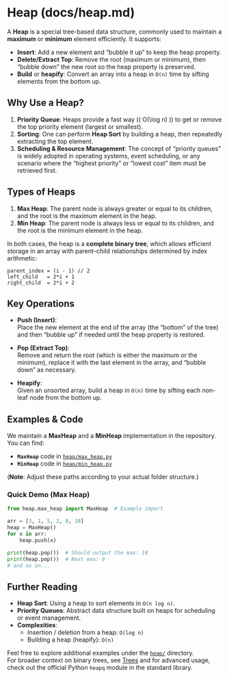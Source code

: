 # Heap (docs/heap.md)

A **Heap** is a special tree-based data structure, commonly used to maintain a **maximum** or **minimum** element efficiently. It supports:

- **Insert**: Add a new element and “bubble it up” to keep the heap property.
- **Delete/Extract Top**: Remove the root (maximum or minimum), then “bubble down” the new root so the heap property is preserved.
- **Build** or **heapify**: Convert an array into a heap in `O(n)` time by sifting elements from the bottom up.

## Why Use a Heap?

1. **Priority Queue**: Heaps provide a fast way (\( O(\log n) \)) to get or remove the top priority element (largest or smallest).  
2. **Sorting**: One can perform **Heap Sort** by building a heap, then repeatedly extracting the top element.  
3. **Scheduling & Resource Management**: The concept of “priority queues” is widely adopted in operating systems, event scheduling, or any scenario where the “highest priority” or “lowest cost” item must be retrieved first.

## Types of Heaps

1. **Max Heap**: The parent node is always greater or equal to its children, and the root is the maximum element in the heap.  
2. **Min Heap**: The parent node is always less or equal to its children, and the root is the minimum element in the heap.

In both cases, the heap is a **complete binary tree**, which allows efficient storage in an array with parent–child relationships determined by index arithmetic:
```
parent_index = (i - 1) // 2
left_child   = 2*i + 1
right_child  = 2*i + 2
```

## Key Operations

- **Push (Insert)**:  
  Place the new element at the end of the array (the “bottom” of the tree) and then “bubble up” if needed until the heap property is restored.

- **Pop (Extract Top)**:  
  Remove and return the root (which is either the maximum or the minimum), replace it with the last element in the array, and “bubble down” as necessary.

- **Heapify**:  
  Given an unsorted array, build a heap in `O(n)` time by sifting each non-leaf node from the bottom up.

## Examples & Code

We maintain a **MaxHeap** and a **MinHeap** implementation in the repository. You can find:

- **`MaxHeap`** code in [`heap/max_heap.py`](../heap/max_heap.py)  
- **`MinHeap`** code in [`heap/min_heap.py`](../heap/min_heap.py)

(**Note**: Adjust these paths according to your actual folder structure.)

### Quick Demo (Max Heap)

```python
from heap.max_heap import MaxHeap  # Example import

arr = [3, 1, 5, 2, 8, 10]
heap = MaxHeap()
for x in arr:
    heap.push(x)

print(heap.pop())  # Should output the max: 10
print(heap.pop())  # Next max: 8
# and so on...
```

## Further Reading

- **Heap Sort**: Using a heap to sort elements in `O(n log n)`.
- **Priority Queues**: Abstract data structure built on heaps for scheduling or event management.
- **Complexities**: 
  - Insertion / deletion from a heap: `O(log n)`  
  - Building a heap (heapify): `O(n)`

Feel free to explore additional examples under the [`heap/`](../heap/) directory.  
For broader context on binary trees, see [Trees](trees.md) and for advanced usage, check out the official Python `heapq` module in the standard library.
